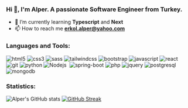### Hi 👋, I'm Alper. A passionate Software Engineer from Turkey. 


- 🌱 I’m currently learning **Typescript** and **Next**
- 📫 How to reach me **erkol.alper@yahoo.com**

### Languages and Tools:

<div>
  
  <img alt="html5" src="https://img.shields.io/badge/HTML5-E34F26?style=for-the-badge&logo=html5&logoColor=white" />
  <img alt="css3" src="https://img.shields.io/badge/CSS3-1572B6?style=for-the-badge&logo=css3&logoColor=white" />
  <img alt="sass" src="https://img.shields.io/badge/Sass-CC6699?style=for-the-badge&logo=sass&logoColor=white" />
  <img alt="tailwindcss" src="https://img.shields.io/badge/Tailwind_CSS-38B2AC?style=for-the-badge&logo=tailwind-css&logoColor=white" />
  <img alt="bootstrap" src="https://img.shields.io/badge/Bootstrap-563D7C?style=for-the-badge&logo=bootstrap&logoColor=white" />
  <img alt="javascript" src="https://img.shields.io/badge/JavaScript-323330?style=for-the-badge&logo=javascript&logoColor=F7DF1E" />
  <img alt="react" src="https://img.shields.io/badge/React-20232A?style=for-the-badge&logo=react&logoColor=61DAFB" />
  <img alt="git" src="https://img.shields.io/badge/GitHub-100000?style=for-the-badge&logo=github&logoColor=white" />
  <img alt="python" src="https://img.shields.io/badge/Python-FFD43B?style=for-the-badge&logo=python&logoColor=darkgreen" />	
  <img alt="Nodejs" src="https://img.shields.io/badge/Node.js-339933?style=for-the-badge&logo=nodedotjs&logoColor=white" />
  <img alt "java" src="https://img.shields.io/badge/Java-ED8B00?style=for-the-badge&logo=java&logoColor=white" />
  <img alt="spring-boot" src="https://img.shields.io/badge/Spring_Boot-F2F4F9?style=for-the-badge&logo=spring-boot" />
  <img alt="php" src="https://img.shields.io/badge/PHP-777BB4?style=for-the-badge&logo=php&logoColor=white" />
  <img alt="jquery" src="https://img.shields.io/badge/jQuery-0769AD?style=for-the-badge&logo=jquery&logoColor=white" />
  <img alt="postgresql" src="https://img.shields.io/badge/PostgreSQL-316192?style=for-the-badge&logo=postgresql&logoColor=white" />
  <img alt="mongodb" src="https://img.shields.io/badge/MongoDB-4EA94B?style=for-the-badge&logo=mongodb&logoColor=white" />

</div>

### Statistics:

![Alper's GitHub stats](https://github-readme-stats.vercel.app/api?username=AlperErkol&show_icons=true&theme=radical)
[![GitHub Streak](https://github-readme-streak-stats.herokuapp.com?user=AlperErkol&theme=dark&hide_border=true)](https://git.io/streak-stats)

